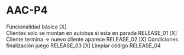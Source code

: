# AAC-P4
Funcionalidad básica	[X]								
		Clientes solo se montan en autobus si esta en parada     RELEASE_01 [X]
		Cliente termina -> nuevo cliente aparece				         RELEASE_02 [X]
		Condiciones finalización juego							             RELEASE_03 [X]
		Limpiar código                                           RELEASE_04
